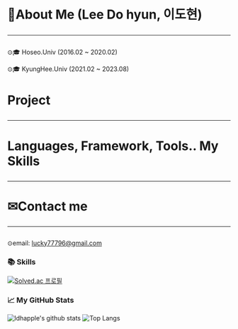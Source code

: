 # 👦About Me (Lee Do hyun, 이도현)<hr/>

⊙🎓 Hoseo.Univ (2016.02 ~ 2020.02)

⊙🎓 KyungHee.Univ (2021.02 ~ 2023.08)

# Project<hr/>


# Languages, Framework, Tools.. My Skills<hr/>


# ✉Contact me<hr/>
⊙email: lucky77796@gmail.com

### 📚 Skills
[![Solved.ac 프로필](http://mazassumnida.wtf/api/mini/generate_badge?boj=lucky77796)](https://solved.ac/lucky77796)

### 📈 My GitHub Stats
![ldhapple's github stats](https://github-readme-stats.vercel.app/api?username=ldhapple&show_icons=true)
![Top Langs](https://github-readme-stats.vercel.app/api/top-langs/?username=ldhapple&layout=compact) 
